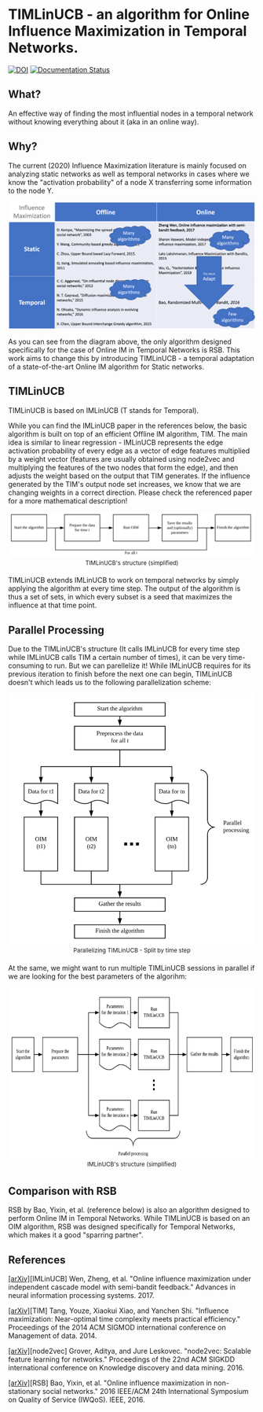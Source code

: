 # TIMLinUCB - an algorithm for Online Influence Maximization in Temporal Networks.

[![DOI](https://zenodo.org/badge/256289048.svg)](https://zenodo.org/badge/latestdoi/256289048)
[![Documentation Status](https://readthedocs.org/projects/timlinucb/badge/?version=latest)](https://timlinucb.readthedocs.io/en/latest/?badge=latest)

## What?

An effective way of finding the most influential nodes in a temporal network without knowing everything about it (aka in an online way).

## Why?

The current (2020) Influence Maximization literature is mainly focused on analyzing static networks as well as temporal networks in cases where we know the "activation probability" of a node X transferring some information to the node Y. 

![](pictures/comparison_table.png)

As you can see from the diagram above, the only algorithm designed specifically for the case of Online IM in Temporal Networks is RSB. This work aims to change this by introducing TIMLinUCB - a temporal adaptation of a state-of-the-art Online IM algorithm for Static networks.

## TIMLinUCB

TIMLinUCB is based on IMLinUCB (T stands for Temporal). 

While you can find the IMLinUCB paper in the references below, the basic algorithm is built on top of an efficient Offline IM algorithm, TIM. The main idea is similar to linear regression - IMLinUCB represents the edge activation probability of every edge as a vector of edge features multiplied by a weight vector (features are usually obtained using node2vec and multiplying the features of the two nodes that form the edge), and then adjusts the weight based on the output that TIM generates. If the influence generated by the TIM's output node set increases, we know that we are changing weights in a correct direction. Please check the referenced paper for a more mathematical description!

<p align="center">
<img src="pictures/tlu.png" alt="Online Influence Maximization in Temporal Networks algorithm" /><br/>
<sup>TIMLinUCB's structure (simplified)</sup>
</p>

TIMLinUCB extends IMLinUCB to work on temporal networks by simply applying the algorithm at every time step. The output of the algorithm is thus a set of sets, in which every subset is a seed that maximizes the influence at that time point. 

## Parallel Processing

Due to the TIMLinUCB's structure (It calls IMLinUCB for every time step while IMLinUCB calls TIM a certain number of times), it can be very time-consuming to run. But we can parellelize it! While IMLinUCB requires for its previous iteration to finish before the next one can begin, TIMLinUCB doesn't which leads us to the following parallelization scheme:

<p align="center">
<img src="pictures/tlu_par_oim.png" alt="Online Influence Maximization algorithm" width="500" /><br/>
<sup>Parallelizing TIMLinUCB - Split by time step</sup>
</p>

At the same, we might want to run multiple TIMLinUCB sessions in parallel if we are looking for the best parameters of the algorihm:

<p align="center">
<img src="pictures/tlu_par_toim.png" alt="Online Influence Maximization algorithm" height="350" /><br/>
<sup>IMLinUCB's structure (simplified)</sup>
</p>

## Comparison with RSB

RSB by Bao, Yixin, et al. (reference below) is also an algorithm designed to perform Online IM in Temporal Networks. While TIMLinUCB is based on an OIM algorithm, RSB was designed specifically for Temporal Networks, which makes it a good "sparring partner".

## References

[[arXiv]](https://arxiv.org/abs/1605.06593)[IMLinUCB] Wen, Zheng, et al. "Online influence maximization under independent cascade model with semi-bandit feedback." Advances in neural information processing systems. 2017.

[[arXiv]](https://arxiv.org/abs/1404.0900)[TIM] Tang, Youze, Xiaokui Xiao, and Yanchen Shi. "Influence maximization: Near-optimal time complexity meets practical efficiency." Proceedings of the 2014 ACM SIGMOD international conference on Management of data. 2014.

[[arXiv]](https://arxiv.org/abs/1607.00653)[node2vec] Grover, Aditya, and Jure Leskovec. "node2vec: Scalable feature learning for networks." Proceedings of the 22nd ACM SIGKDD international conference on Knowledge discovery and data mining. 2016.

[[arXiv]](https://arxiv.org/abs/1604.07638)[RSB] Bao, Yixin, et al. "Online influence maximization in non-stationary social networks." 2016 IEEE/ACM 24th International Symposium on Quality of Service (IWQoS). IEEE, 2016.
